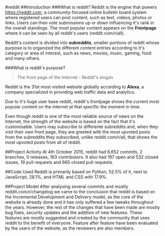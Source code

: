 #reddit
##Introduction
###What is reddit?
Reddit is the engine that powers https://reddit.com, a community-focused online bulletin board system where registered users can post content, such as text, videos, photos or links. Users can then vote submissions up or down influencing it's rank in the overall standings. The most popular content appears on the **Frontpage** where it can be seen by all reddit's users (reddit.com/r/all). 

Reddit's content is divided into **subreddits**, smaller portions of reddit whose purpose is to organized the different content entries according to it's category or area of interest, such as news, movies, music, gaming, food and many others.

###What is reddit's purpose?
>The front page of the Internet - Reddit's slogan

Reddit is the 31st most visited website globally according to **Alexa**, a company specialized in providing web traffic data and analytics.

Due to it's huge user base reddit, reddit's frontpage shows the current most popular content on the internet at that specific the moment in time.

Even though reddit is one of the most reliable source of news on the Internet, the strength of the website is based on the fact that it's customisable. Users may subscribe to differente subreddits and, when they visit their own front page, they are greeted with the most upvoted posts from the subreddits they subscribed, unlike reddit.com/r/all, that shows the most upvoted posts from all of reddit.


##Project Activity
At 4th October 2015, reddit had 6,652 commits, 2 branches, 0 releases, 163 contributors. It also had 197 open and 532 closed issues, 19 pull requests and 665 closed pull requests.

##Code Used
Reddit is primarily based on Python, 52.5% of it, next to JavaScript, 28.1%, and HTML and CSS with 17.9%.

##Project Model
After analysing several commits and mostly reddit.com/r/changelog we came to the conclusion that reddit is based on the Incremental Development and Delivery model, as the core of the website is already done and it has only suffered a few tweaks throughout the years. However, the rest of the changes that have been made are mostly bug fixes, security updates and the addition of new features. These features are mostly suggested and created by the community that uses reddit to the benefit of everyone. Feature after feature have been evaluated by the users of the website, as the reviewers are also members.